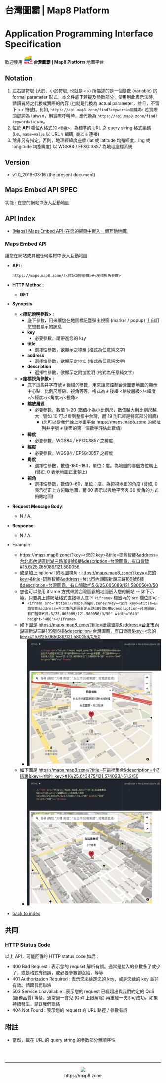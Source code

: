 # 台灣圖霸 | Map8 Platform 
# Application Programming Interface Specification
歡迎使用 **![](images/logo.png) 台灣圖霸 | Map8 Platform** 地圖平台


## Notation
1. 左右鍵符號 (大於、小於符號, 也就是 `<` `>`) 所描述的是一個變數 (variable) 的 formal parameter 形式。本文件底下若提及參數部分，使用到此表示法時，請讀者將之代換成實際的內容 (也就是代換為 actual parameter，並且，不留下 `<` `>` 符號)。例如, `https://api.map8.zone/find?keyword=<關鍵詞>` 若實際關鍵詞為 taiwan，則實際呼叫時，應代換為 `https://api.map8.zone/find?keyword=taiwan`。
2. 位於 **API** 欄位內格式的 `<參數>`，為標準的 URL 之 query string 格式編碼 (i.e., `name=value` 以 URL `%` 編碼, 並以 `&` 連接)
3. 除非另有指定，否則，地理經緯度座標 (lat 或 latitude 均指經度，lng 或 longitude 均指緯度) 以 WGS84 / EPSG:3857 為地理座標系統

## Version
- v1.0_2019-03-16 (the present document)


## Maps Embed API SPEC
功能 : 在您的網站中嵌入互動地圖

## API Index
- [[Maps] Maps Embed API (在您的網頁中嵌入一個互動地圖)](#maps-embed-api)


### Maps Embed API
讓您在網站或其他任何素材中嵌入互動地圖

- **API** :

    ```
    https://maps.map8.zone/?<標記說明參數>#<座標視角參數>
    ```    
- **HTTP Method** : 
    - **GET**
- **Synopsis**
    - **<標記說明參數>** : 
        - 底下參數，用來讓您在地圖標記暨彈出視窗 (marker / popup) 上自訂您想要顯示的訊息
        - **key**
            - 必要參數，請帶進您的 key
        - **title**
            - 選擇性參數，欲顯示之標題 (格式為任意純文字)
        - **address**
            - 選擇性參數，欲顯示之地址 (格式為任意純文字)
        - **description**
            - 選擇性參數，欲顯示之附加說明 (格式為任意純文字)
    - **<座標視角參數>** : 
        - 底下這些井字符號 `#` 後綴的參數，用來讓您控制台灣圖霸地圖的顯示中心點、比例尺層級、視角等等。格式為 `#` 後綴 <縮放層級>/<緯度>/<經度>/<角度>/<視角>
        - **縮放層級** 
            - 必要參數，數值 1~20 (數值小為小比例尺，數值越大則比例尺越大；譬如 10 可以看到整個中台灣，而 19 則已經是特寫部分街廓) 
                - (您可以從我們線上地圖平台 https://maps.map8.zone 的網址列井字號 `#` 後面的第一個數字評估此數值)
        - **緯度**
            - 必要參數，WGS84 / EPSG:3857 之緯度
        - **經度** 
            - 必要參數，WGS84 / EPSG:3857 之經度
        - **角度**
            - 選擇性參數，數值-180~180，單位：度。為地圖的哪個方位朝上 (譬如, 0 表示地圖正北朝上)
        - **視角**
            - 選擇性參數，數值0~60，單位：度。為俯視地圖的角度 (譬如, 0 表示從正上方俯瞰地圖，而 60 表示以與地平面夾 30 度角的方式俯瞰地圖)
- **Request Message Body**: 
    - N / A.
- **Response**
    - N / A.
- Example
    - [https://maps.map8.zone/?key=<您的 key>&title=研鼎智能&address=台北市內湖區新湖三路189號6樓&description=台灣圖霸，有口皆碑#15.6/25.065089/121.580056](https://maps.map8.zone/?key=<您的key>&title=研鼎智能&address=台北市內湖區新湖三路189號6樓&description=台灣圖霸，有口皆碑#15.6/25.065089/121.580056)
    - 或是加上 optional 的地圖視角 : [https://maps.map8.zone/?key=<您的 key>&title=研鼎智能&address=台北市內湖區新湖三路189號6樓&description=台灣圖霸，有口皆碑#15.6/25.065089/121.580056/0/50](https://maps.map8.zone/?key=<您的_key>&title=研鼎智能&address=台北市內湖區新湖三路189號6樓&description=台灣圖霸，有口皆碑#15.6/25.065089/121.580056/0/50)
    - 您也可以使用 iframe 方式來將台灣圖霸的地圖嵌入您的網站 -- 如下示範，只要將上述網址格式直接填入底下 `<iframe>` 標籤內的 src 欄位即可 : 
        - `<iframe src="https://maps.map8.zone/?key=<您的 key>&title=研鼎智能&address=台北市內湖區新湖三路189號6樓&description=台灣圖霸，有口皆碑#15.6/25.065089/121.580056/0/50" width="640" height="480"></iframe>`
    - 如下圖是 [https://maps.map8.zone/?title=研鼎智能&address=台北市內湖區新湖三路189號6樓&description=台灣圖霸，有口皆碑&key=<您的 key>#15.6/25.065089/121.580056/0/50](https://maps.map8.zone/?title=研鼎智能&address=台北市內湖區新湖三路189號6樓&description=台灣圖霸，有口皆碑&key=<您的_key>#15.6/25.065089/121.580056/0/50)
        - ![](/images/maps_embed_api_example_1.png)
    - 如下圖是 [https://maps.map8.zone/?title=在這裡集合&description=小7這裏&key=<您的_key>#16/25.043475/121.574023/-51.2/50](https://maps.map8.zone/?title=在這裡集合&description=小7這裏&key=<您的_key>#16/25.043475/121.574023/-51.2/50)
        - ![](/images/maps_embed_api_example_2.png)

- [back to index](#api-index)


## 共同

### HTTP Status Code
以上 API，可能回傳的 HTTP status code 如后 : 
- 400 Bad Request : 表示您的 requset 解析有誤。通常是給入的參數多了或少了，或是格式有錯誤，或必要參數卻沒給，等等
- 401 Authorization Required : 表示您未給定您的 key，或是您給的 key 並非有效。請跟我們聯絡
- 503 Service Unavailable : 表示您的 request 已經超出與我們約定的 QoS (服務品質) 等級。通常過一會兒 (QoS 上限解除) 再重發一次即可成功。如果持續發生，請跟我們聯絡
- 404 Not Found : 表示您的 request 的 URL 路徑 / 參數有誤


## 附註
- 當然，載在 URL 的 query string 的參數部分無順序性


<br/><br/>

----

<p align="center">
<img src="https://raw.githubusercontent.com/GO-LiFE/map8/master/images/logo_96x96.png" /> <br/> https://map8.zone
</p>
